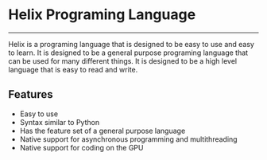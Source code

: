 # Helix Programing Language
---
Helix is a programing language that is designed to be easy to use and easy to learn. It is designed to be a general purpose programing language that can be used for many different things. It is designed to be a high level language that is easy to read and write.

## Features
- Easy to use
- Syntax similar to Python
- Has the feature set of a general purpose language
- Native support for asynchronous programming and multithreading
- Native support for coding on the GPU
